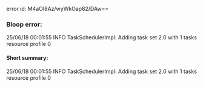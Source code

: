 error id: M4aOI8Az/wyWkOap82/DAw==
### Bloop error:

25/06/18 00:01:55 INFO TaskSchedulerImpl: Adding task set 2.0 with 1 tasks resource profile 0
#### Short summary: 

25/06/18 00:01:55 INFO TaskSchedulerImpl: Adding task set 2.0 with 1 tasks resource profile 0
